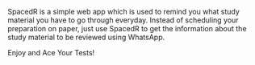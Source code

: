 SpacedR is a simple web app which is used to remind you what study material you have to go through everyday.
Instead of scheduling your preparation on paper, just use SpacedR to get the information about the study material to be reviewed using WhatsApp.

Enjoy and Ace Your Tests!
